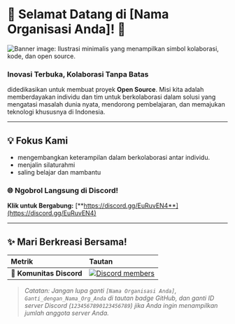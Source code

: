 # 🌟 Selamat Datang di [Nama Organisasi Anda]! 🚀

![Banner image: Ilustrasi minimalis yang menampilkan simbol kolaborasi, kode, dan open source.](https://placehold.co/1200x200/4F46E5/FFFFFF?text=Open+Source+%26+Kolaborasi)

### Inovasi Terbuka, Kolaborasi Tanpa Batas

didedikasikan untuk membuat proyek **Open Source**. Misi kita adalah memberdayakan individu dan tim untuk berkolaborasi dalam solusi yang mengatasi masalah dunia nyata, mendorong pembelajaran, dan memajukan teknologi khususnya di Indonesia.

---

## 💡 Fokus Kami
- mengembangkan keterampilan dalam berkolaborasi antar individu.
- menjalin silaturahmi
- saling belajar dan mambantu


### 🌐 Ngobrol Langsung di Discord!

**Klik untuk Bergabung:** [**https://discord.gg/EuRuvEN4**](https://discord.gg/EuRuvEN4)

---

## ✨ Mari Berkreasi Bersama!

| Metrik | Tautan | 
| :--- | :--- | 
| 💬 **Komunitas Discord** | [![Discord members](https://img.shields.io/discord/1234567890123456789?label=Discord&logo=discord&style=flat&color=5865F2)](https://discord.gg/EuRuvEN4) |

> *Catatan: Jangan lupa ganti `[Nama Organisasi Anda]`, `Ganti_dengan_Nama_Org_Anda` di tautan badge GitHub, dan ganti ID server Discord (`1234567890123456789`) jika Anda ingin menampilkan jumlah anggota server Anda.*
